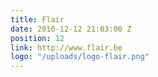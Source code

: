 ```yaml
---
title: Flair
date: 2016-12-12 21:03:00 Z
position: 12
link: http://www.flair.be
logo: "/uploads/logo-flair.png"
---
```



